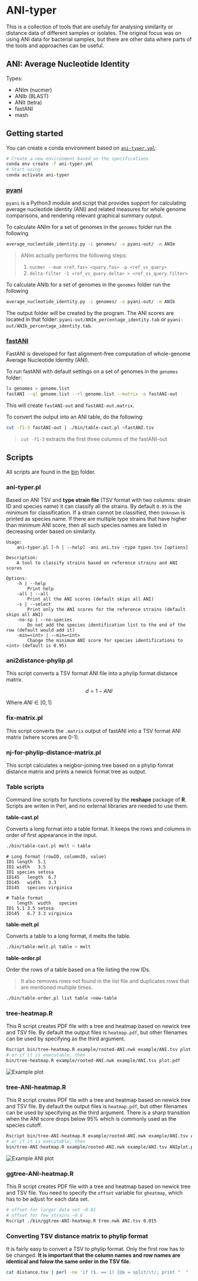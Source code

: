 # ANI-typer

This is a collection of tools that are usefuly for analysing similarity
or distance data of different samples or isolates. The original focus
was on using ANI data for bacterial samples, but there are other data
where parts of the tools and approaches can be useful.

## ANI: Average Nucleotide Identity

Types:

- ANIm (nucmer)
- ANIb (BLAST)
- ANIt (tetra)
- fastANI
- mash

## Getting started

You can create a conda environment based on [`ani-typer.yml`](ani-typer.yml):

```bash
# Create a new environment based on the specifications
conda env create -f ani-typer.yml
# Start using
conda activate ani-typer
```

### [pyani](https://github.com/widdowquinn/pyani)

`pyani` is a Python3 module and script that provides support for
calculating average nucleotide identity (ANI) and related measures
for whole genome comparisons, and rendering relevant graphical summary output.

To calculate ANIm for a set of genomes in the `genomes` folder run the following

```bash
average_nucleotide_identity.py -i genomes/ -o pyani-out/ -m ANIm
```

> ANIm actually performs the following steps:
>
> 1. `nucmer --mum <ref.fas> <query.fas> -p <ref_vs_query>`
> 2. `delta-filter -1 <ref_vs_query.delta> > <ref_vs_query.filter>`

To calculate ANIb for a set of genomes in the `genomes` folder run the following

```bash
average_nucleotide_identity.py -i genomes/ -o pyani-out/ -m ANIb
```

The output folder will be created by the program. The ANI scores are located in
that folder: `pyani-out/ANIm_percentage_identity.tab` or `pyani-out/ANIb_percentage_identity.tab`.

### [fastANI](https://github.com/ParBLiSS/FastANI)

FastANI is developed for fast alignment-free computation of whole-genome Average Nucleotide Identity (ANI).

To run fastANI with default settings on a set of genomes in the `genomes` folder:

```bash
ls genomes > genome.list
fastANI --ql genome.list --rl genome.list --matrix -o fastANI-out
```

This will create `fastANI-out` and `fastANI-out.matrix`.

To convert the output into an ANI table, do the following:

```bash
cut -f1-3 fastANI-out | ./bin/table-cast.pl >fastANI.tsv
```

> `cut -f1-3` extracts the first three columns of the fastANI-out

## Scripts

All scripts are found in the [bin](bin) folder.

### ani-typer.pl

Based on ANI TSV and **type strain file** (TSV format with two columns: strain ID and species name) it can classify all the strains.
By default `0.95` is the minimum for classification. If a strain cannot be classified, then `Unknown` is printed as species name.
If there are multiple type strains that have higher than minimum ANI score, then all such species names are listed in decreasing order based on similarity.

```text
Usage:
	ani-typer.pl [-h | --help] -ani ani.tsv -type types.tsv [options]

Description:
	A tool to classify strains based on reference strains and ANI scores

Options:
	-h | --help
		Print help
	-all | --all
		Print all the ANI scores (default skips all ANI)
	-s | --select
		Print only the ANI scores for the reference strains (default skips all ANI)
	-no-sp | --no-species
		Do not add the species identification list to the end of the row (default would add it)
	-min=<int> | --min=<int>
		Change the minimum ANI score for species identifications to <int> (default is 0.95)
```

### ani2distance-phylip.pl

This script converts a TSV format ANI file into a phylip format distance matrix.

```math
d = 1 - ANI
```
Where $`ANI \in [0,1]`$

### fix-matrix.pl

This script converts the `.matrix` output of fastANI into a TSV format ANI matrix (where scores are 0-1).

### nj-for-phylip-distance-matrix.pl

This script calculates a neigbor-joining tree based on a phylip fomrat distance matrix and prints a newick format tree as output.

### Table scripts

Command line scripts for functions covered by the **reshape** package of **R**.
Scripts are writen in Perl, and no external libraries are needed to use them.

**table-cast.pl**

Converts a long format into a table format. It keeps the rows and columns in order of
first appearance in the input.

```bash
./bin/table-cast.pl melt > table
```

```text
# Long format (rowID, columnID, value)
ID1	length	5.1
ID1	width	3.5
ID1	species	setosa
ID145	length	6.7
ID145	width	3.3
ID145	species	virginica
```

```text
# Table format
	length	width	species
ID1	5.1	3.5	setosa
ID145	6.7	3.3	virginica
```

**table-melt.pl**

Converts a table to a long format, it melts the table.

```bash
./bin/table-melt.pl table > melt
```

**table-order.pl**

Order the rows of a table based on a file listing the row IDs.
> It also removes rows not found in the list file and duplicates rows that are mentioned multiple times.

```bash
./bin/table-order.pl list table >new-table
```

### tree-heatmap.R

This R script creates PDF file with a tree and heatmap based on newick tree and TSV file.
By default the output files is `heatmap.pdf`, but other filenames can be used by specifying as
the third argument.

```bash
Rscript bin/tree-heatmap.R example/rooted-ANI.nwk example/ANI.tsv plot.pdf
# or if it is executable, then
bin/tree-heatmap.R example/rooted-ANI.nwk example/ANI.tsv plot.pdf
```

![Example plot](example/heatmap.png)

### tree-ANI-heatmap.R

This R script creates PDF file with a tree and heatmap based on newick tree and TSV file.
By default the output files is `heatmap.pdf`, but other filenames can be used by specifying as
the third argument. There is a sharp transition when the ANI score drops below 95%
which is commonly used as the species cutoff.

```bash
Rscript bin/tree-ANI-heatmap.R example/rooted-ANI.nwk example/ANI.tsv ANIplot.pdf
# or if it is executable, then
bin/tree-ANI-heatmap.R example/rooted-ANI.nwk example/ANI.tsv ANIplot.pdf
```

![Example ANI plot](example/ANIplot.png)


### ggtree-ANI-heatmap.R

This R script creates PDF file with a tree and heatmap based on newick tree and TSV file.
You need to specify the `offset` variable for `gheatmap`, which has to be adjust for each data set.

```bash
# offset for larger data set ~0.01
# offset for few strains ~0.6
Rscript ./bin/ggtree-ANI-heatmap.R tree.nwk ANI.tsv 0.015
```

### Converting TSV distance matrix to phylip format

It is fairly easy to convert a TSV to phylip format.
Only the first row has to be changed. **It is important that the column names and row names are identical and folow the same order in the TSV file.**

```bash
cat distance.tsv | perl -ne 'if ($. == 1) {@a = split/\t/; print "  " . (scalar(@a) - 1) . "\n"} else { print }' >ditance.phy
```
